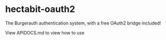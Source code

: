 # hectabit-oauth2

The Burgerauth authentication system, with a free OAuth2 bridge included!

View APIDOCS.md to view how to use